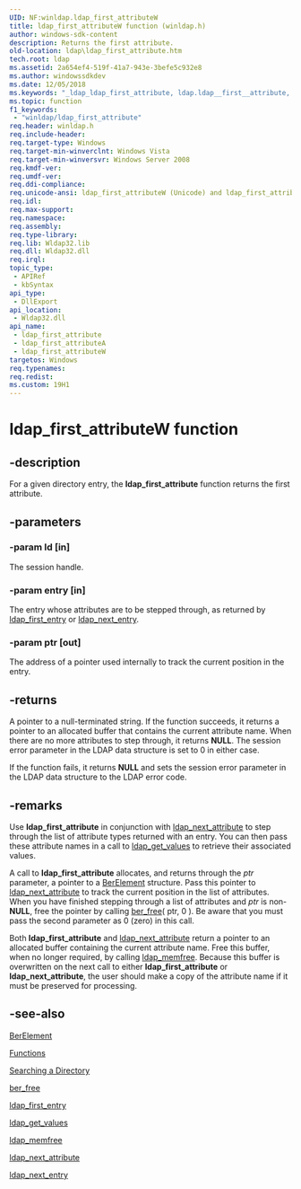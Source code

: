 ```yaml
---
UID: NF:winldap.ldap_first_attributeW
title: ldap_first_attributeW function (winldap.h)
author: windows-sdk-content
description: Returns the first attribute.
old-location: ldap\ldap_first_attribute.htm
tech.root: ldap
ms.assetid: 2a654ef4-519f-41a7-943e-3befe5c932e8
ms.author: windowssdkdev
ms.date: 12/05/2018
ms.keywords: "_ldap_ldap_first_attribute, ldap.ldap__first__attribute, ldap.ldap_first_attribute, ldap_first_attribute, ldap_first_attribute function [LDAP], ldap_first_attributeA, ldap_first_attributeW, winldap/ldap_first_attribute, winldap/ldap_first_attributeA, winldap/ldap_first_attributeW"
ms.topic: function
f1_keywords: 
 - "winldap/ldap_first_attribute"
req.header: winldap.h
req.include-header: 
req.target-type: Windows
req.target-min-winverclnt: Windows Vista
req.target-min-winversvr: Windows Server 2008
req.kmdf-ver: 
req.umdf-ver: 
req.ddi-compliance: 
req.unicode-ansi: ldap_first_attributeW (Unicode) and ldap_first_attributeA (ANSI)
req.idl: 
req.max-support: 
req.namespace: 
req.assembly: 
req.type-library: 
req.lib: Wldap32.lib
req.dll: Wldap32.dll
req.irql: 
topic_type:
 - APIRef
 - kbSyntax
api_type:
 - DllExport
api_location:
 - Wldap32.dll
api_name:
 - ldap_first_attribute
 - ldap_first_attributeA
 - ldap_first_attributeW
targetos: Windows
req.typenames: 
req.redist: 
ms.custom: 19H1
---
```


# ldap_first_attributeW function


## -description


For a given directory entry, the <b>ldap_first_attribute</b> function returns the first attribute.


## -parameters




### -param ld [in]

The session handle.


### -param entry [in]

The entry whose attributes are to be stepped through, as returned by 
<a href="https://docs.microsoft.com/previous-versions/windows/desktop/api/winldap/nf-winldap-ldap_first_entry">ldap_first_entry</a> or 
<a href="https://docs.microsoft.com/previous-versions/windows/desktop/api/winldap/nf-winldap-ldap_next_entry">ldap_next_entry</a>.


### -param ptr [out]

The address of a pointer used internally to track the current position in the entry.


## -returns



A pointer to a null-terminated string. If the function succeeds, it returns a pointer to an allocated buffer that contains the current attribute name. When there are no more attributes to step through, it returns <b>NULL</b>. The session error parameter in the LDAP data structure is set to 0 in either case.

If the function fails, it returns <b>NULL</b> and sets the session error parameter in the LDAP data structure to the LDAP error code.




## -remarks



Use 
<b>ldap_first_attribute</b> in conjunction with 
<a href="https://docs.microsoft.com/previous-versions/windows/desktop/api/winldap/nf-winldap-ldap_next_attribute">ldap_next_attribute</a> to step through the list of attribute types returned with an entry. You can then pass these attribute names in a call to 
<a href="https://docs.microsoft.com/previous-versions/windows/desktop/api/winldap/nf-winldap-ldap_get_values">ldap_get_values</a> to retrieve their associated values.

A call to 
<b>ldap_first_attribute</b> allocates, and returns through the <i>ptr</i> parameter, a pointer to a 
<a href="https://docs.microsoft.com/previous-versions/windows/desktop/api/winldap/ns-winldap-berelement">BerElement</a> structure. Pass this pointer to 
<a href="https://docs.microsoft.com/previous-versions/windows/desktop/api/winldap/nf-winldap-ldap_next_attribute">ldap_next_attribute</a> to track the current position in the list of attributes. When you have finished stepping through a list of attributes and <i>ptr</i> is non-<b>NULL</b>, free the pointer by calling 
<a href="https://docs.microsoft.com/previous-versions/windows/desktop/api/winber/nf-winber-ber_free">ber_free</a>( ptr, 0 ). Be aware that you must pass the second parameter as 0 (zero) in this call.

Both 
<b>ldap_first_attribute</b> and 
<a href="https://docs.microsoft.com/previous-versions/windows/desktop/api/winldap/nf-winldap-ldap_next_attribute">ldap_next_attribute</a> return a pointer to an allocated buffer containing the current attribute name. Free this buffer, when no longer required, by calling 
<a href="https://docs.microsoft.com/previous-versions/windows/desktop/api/winldap/nf-winldap-ldap_memfree">ldap_memfree</a>. Because this buffer is overwritten on the next call to either 
<b>ldap_first_attribute</b> or  
<b>ldap_next_attribute</b>, the user should make a copy of the attribute name if it must be preserved for processing.




## -see-also




<a href="https://docs.microsoft.com/previous-versions/windows/desktop/api/winldap/ns-winldap-berelement">BerElement</a>



<a href="https://docs.microsoft.com/previous-versions/windows/desktop/ldap/functions">Functions</a>



<a href="https://docs.microsoft.com/previous-versions/windows/desktop/ldap/searching-a-directory">Searching a Directory</a>



<a href="https://docs.microsoft.com/previous-versions/windows/desktop/api/winber/nf-winber-ber_free">ber_free</a>



<a href="https://docs.microsoft.com/previous-versions/windows/desktop/api/winldap/nf-winldap-ldap_first_entry">ldap_first_entry</a>



<a href="https://docs.microsoft.com/previous-versions/windows/desktop/api/winldap/nf-winldap-ldap_get_values">ldap_get_values</a>



<a href="https://docs.microsoft.com/previous-versions/windows/desktop/api/winldap/nf-winldap-ldap_memfree">ldap_memfree</a>



<a href="https://docs.microsoft.com/previous-versions/windows/desktop/api/winldap/nf-winldap-ldap_next_attribute">ldap_next_attribute</a>



<a href="https://docs.microsoft.com/previous-versions/windows/desktop/api/winldap/nf-winldap-ldap_next_entry">ldap_next_entry</a>
 

 

